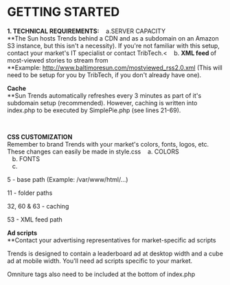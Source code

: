 <strong><h1>GETTING STARTED</h1></strong>

<strong>1. TECHNICAL REQUIREMENTS:</strong>
&nbsp;&nbsp; a.SERVER CAPACITY <br/>
**The Sun hosts Trends behind a CDN and as a subdomain on an Amazon S3 instance, but this isn't a necessity). If you're not familiar with this setup, contact your market's IT specialist or contact TribTech.<
&nbsp;&nbsp; b.
<strong>XML feed </strong>of most-viewed stories to stream from  <br/>
**Example: http://www.baltimoresun.com/mostviewed_rss2.0.xml (This will need to be setup for you by TribTech, if you don't already have one).

<strong>Cache</strong>  <br/>
**Sun Trends automatically refreshes every 3 minutes as part of it's subdomain setup (recommended). However, caching is written into index.php to be executed by SimplePie.php (see lines 21-69).

<strong></strong><br/>


<strong> CSS CUSTOMIZATION</strong><br/>
Remember to brand Trends with your market's colors, fonts, logos, etc. These changes can easily be made in style.css
&nbsp;&nbsp; a. COLORS<br/>
&nbsp;&nbsp; b. FONTS<br/>
&nbsp;&nbsp; c.<br/>
  


5 - base path (Example: /var/www/html/...)

11 - folder paths

32, 60 & 63 - caching

53 - XML feed path

 

<strong>Ad scripts</strong> <br/>
**Contact your advertising representatives for market-specific ad scripts 

Trends is designed to contain a leaderboard ad at desktop width and a cube ad at mobile width. You'll need ad scripts specific to your market.

Omniture tags also need to be included at the bottom of index.php
